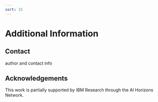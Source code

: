```yaml
---
sort: 15
---
```


# Additional Information

## Contact

author and contact info

## Acknowledgements

This work is partially supported by IBM Research through the AI Horizons Network.


